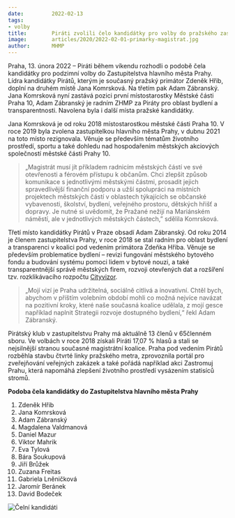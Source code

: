 ```yaml
---
date:         2022-02-13
tags:        
- volby
title:        Piráti zvolili čelo kandidátky pro volby do pražského zastupitelstva. Zdeňka Hřiba doplní Jana Komrsková či Adam Zábranský
image: 	      articles/2020/2022-02-01-primarky-magistrat.jpg
author:       MHMP
---
```

 
Praha, 13. února 2022 – Piráti během víkendu rozhodli o podobě čela kandidátky pro podzimní volby do Zastupitelstva hlavního města Prahy. Lídra kandidátky Pirátů, kterým je současný pražský primátor Zdeněk Hřib, doplní na druhém místě Jana Komrsková. Na třetím pak Adam Zábranský. Jana Komrsková nyní zastává pozici první místostarostky Městské části Praha 10, Adam Zábranský je radním ZHMP za Piráty pro oblast bydlení a transparentnosti. Navolena byla i další místa pražské kandidátky.

Jana Komrsková je od roku 2018 místostarostkou městské části Praha 10. V roce 2019 byla zvolena zastupitelkou hlavního města Prahy, v dubnu 2021 na toto místo rezignovala. Věnuje se především tématům životního prostředí, sportu a také dohledu nad hospodařením městských akciových společností  městské části Prahy 10. 

> „Magistrát musí jít příkladem radnicím městských částí ve své otevřenosti a férovém přístupu k občanům. Chci zlepšit způsob komunikace s jednotlivými městskými částmi, prosadit jejich spravedlivější finanční podporu a užší spolupráci na místních projektech městských částí  v oblastech týkajících se občanské vybavenosti, školství, bydlení, veřejného prostoru, dětských hřišť a dopravy. Je nutné si uvědomit, že Pražané nežijí na Mariánském náměstí, ale v jednotlivých městských částech,” sdělila Komrsková.

Třetí místo kandidátky Pirátů v Praze obsadí Adam Zábranský. Od roku 2014 je členem zastupitelstva Prahy, v roce 2018 se stal radním pro oblast bydlení a transparenci v koalici pod vedením primátora Zdeňka Hřiba. Věnuje se především problematice bydlení – revizi fungování městského bytového fondu a budování systému pomoci lidem v bytové nouzi, a také transparentnější správě městských firem, rozvoji otevřených dat a rozšíření tzv. rozklikávacího rozpočtu [Cityvizor](https://cityvizor.cz/landing). 

> „Mojí vizí je Praha udržitelná, sociálně citlivá a inovativní. Chtěl bych, abychom v příštím volebním období mohli co možná nejvíce navázat na pozitivní kroky, které naše současná koalice udělala, z mojí gesce například naplnit Strategii rozvoje dostupného bydlení,“ řekl Adam Zábranský.

Pirátský klub v zastupitelstvu Prahy má aktuálně 13 členů v 65členném sboru. Ve volbách v roce 2018 získali Piráti 17,07 % hlasů a stali se nejsilnější stranou současné magistrátní koalice. Praha pod vedením Pirátů rozběhla stavbu čtvrté linky pražského metra, zprovoznila portál pro zveřejňování veřejných zakázek a také pořádá například akci Zastromuj Prahu, která napomáhá zlepšení životního prostředí vysázením statisíců stromů.

**Podoba čela kandidátky do Zastupitelstva hlavního města Prahy**

1. Zdeněk Hřib
2. Jana Komrsková
3. Adam Zábranský
4. Magdalena Valdmanová 
5. Daniel Mazur 
6. Viktor Mahrik 
7. Eva Tylová 
8. Bára Soukupová 
9. Jiří Brůžek 
10. Zuzana Freitas
11. Gabriela Lněničková 
12. Jaromír Beránek 
13. David Bodeček


![Čelní kandidáti](articles/2020/Celni-kandidati-Praha.png)
